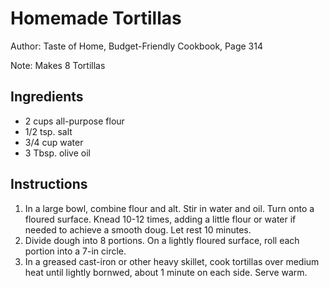 # Homemade Tortillas

Author: Taste of Home, Budget-Friendly Cookbook, Page 314

Note: Makes 8 Tortillas

## Ingredients
- 2 cups all-purpose flour
- 1/2 tsp. salt
- 3/4 cup water
- 3 Tbsp. olive oil

## Instructions
1. In a large bowl, combine flour and alt. Stir in water and oil. Turn onto a floured surface. Knead 10-12 times, adding a little flour or water if needed to achieve a smooth doug. Let rest 10 minutes.
2. Divide dough into 8 portions. On a lightly floured surface, roll each portion into a 7-in circle.
3. In a greased cast-iron or other heavy skillet, cook tortillas over medium heat until lightly bornwed, about 1 minute on each side. Serve warm.